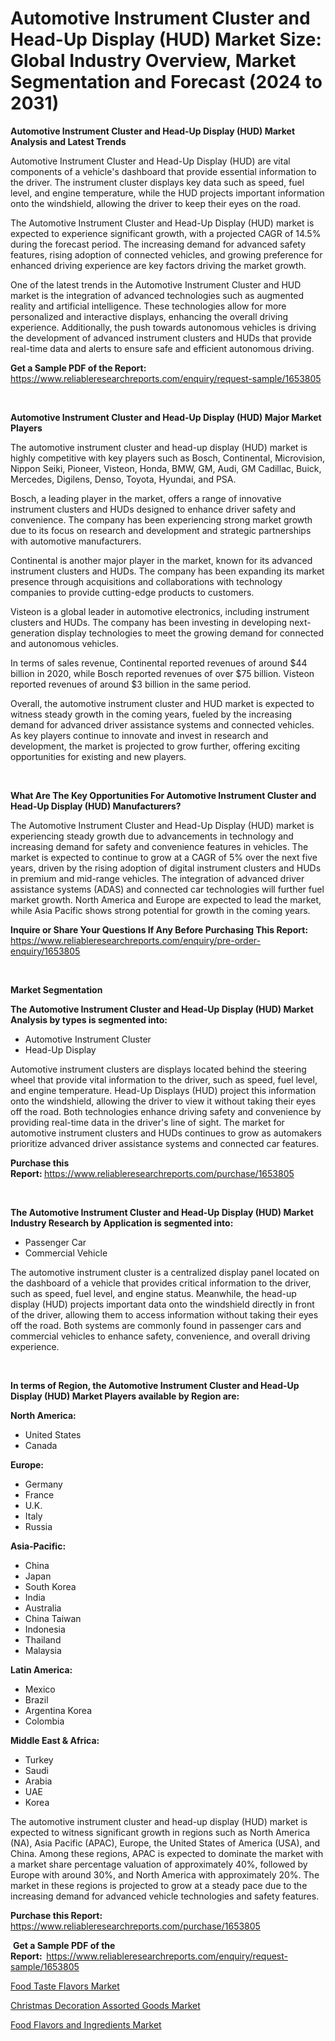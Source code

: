 <p><h1>Automotive Instrument Cluster and Head-Up Display (HUD) Market Size: Global Industry Overview, Market Segmentation and Forecast (2024 to 2031)</h1></p><p><strong>Automotive Instrument Cluster and Head-Up Display (HUD) Market Analysis and Latest Trends</strong></p>
<p><p>Automotive Instrument Cluster and Head-Up Display (HUD) are vital components of a vehicle's dashboard that provide essential information to the driver. The instrument cluster displays key data such as speed, fuel level, and engine temperature, while the HUD projects important information onto the windshield, allowing the driver to keep their eyes on the road.</p><p>The Automotive Instrument Cluster and Head-Up Display (HUD) market is expected to experience significant growth, with a projected CAGR of 14.5% during the forecast period. The increasing demand for advanced safety features, rising adoption of connected vehicles, and growing preference for enhanced driving experience are key factors driving the market growth.</p><p>One of the latest trends in the Automotive Instrument Cluster and HUD market is the integration of advanced technologies such as augmented reality and artificial intelligence. These technologies allow for more personalized and interactive displays, enhancing the overall driving experience. Additionally, the push towards autonomous vehicles is driving the development of advanced instrument clusters and HUDs that provide real-time data and alerts to ensure safe and efficient autonomous driving.</p></p>
<p><strong>Get a Sample PDF of the Report:&nbsp;</strong> <a href="https://www.reliableresearchreports.com/enquiry/request-sample/1653805">https://www.reliableresearchreports.com/enquiry/request-sample/1653805</a></p>
<p>&nbsp;</p>
<p><strong>Automotive Instrument Cluster and Head-Up Display (HUD) Major Market Players</strong></p>
<p><p>The automotive instrument cluster and head-up display (HUD) market is highly competitive with key players such as Bosch, Continental, Microvision, Nippon Seiki, Pioneer, Visteon, Honda, BMW, GM, Audi, GM Cadillac, Buick, Mercedes, Digilens, Denso, Toyota, Hyundai, and PSA.</p><p>Bosch, a leading player in the market, offers a range of innovative instrument clusters and HUDs designed to enhance driver safety and convenience. The company has been experiencing strong market growth due to its focus on research and development and strategic partnerships with automotive manufacturers.</p><p>Continental is another major player in the market, known for its advanced instrument clusters and HUDs. The company has been expanding its market presence through acquisitions and collaborations with technology companies to provide cutting-edge products to customers.</p><p>Visteon is a global leader in automotive electronics, including instrument clusters and HUDs. The company has been investing in developing next-generation display technologies to meet the growing demand for connected and autonomous vehicles.</p><p>In terms of sales revenue, Continental reported revenues of around $44 billion in 2020, while Bosch reported revenues of over $75 billion. Visteon reported revenues of around $3 billion in the same period.</p><p>Overall, the automotive instrument cluster and HUD market is expected to witness steady growth in the coming years, fueled by the increasing demand for advanced driver assistance systems and connected vehicles. As key players continue to innovate and invest in research and development, the market is projected to grow further, offering exciting opportunities for existing and new players.</p></p>
<p>&nbsp;</p>
<p><strong>What Are The Key Opportunities For Automotive Instrument Cluster and Head-Up Display (HUD) Manufacturers?</strong></p>
<p><p>The Automotive Instrument Cluster and Head-Up Display (HUD) market is experiencing steady growth due to advancements in technology and increasing demand for safety and convenience features in vehicles. The market is expected to continue to grow at a CAGR of 5% over the next five years, driven by the rising adoption of digital instrument clusters and HUDs in premium and mid-range vehicles. The integration of advanced driver assistance systems (ADAS) and connected car technologies will further fuel market growth. North America and Europe are expected to lead the market, while Asia Pacific shows strong potential for growth in the coming years.</p></p>
<p><strong>Inquire or Share Your Questions If Any Before Purchasing This Report:</strong> <a href="https://www.reliableresearchreports.com/enquiry/pre-order-enquiry/1653805">https://www.reliableresearchreports.com/enquiry/pre-order-enquiry/1653805</a></p>
<p>&nbsp;</p>
<p><strong>Market Segmentation</strong></p>
<p><strong>The Automotive Instrument Cluster and Head-Up Display (HUD) Market Analysis by types is segmented into:</strong></p>
<p><ul><li>Automotive Instrument Cluster</li><li>Head-Up Display</li></ul></p>
<p><p>Automotive instrument clusters are displays located behind the steering wheel that provide vital information to the driver, such as speed, fuel level, and engine temperature. Head-Up Displays (HUD) project this information onto the windshield, allowing the driver to view it without taking their eyes off the road. Both technologies enhance driving safety and convenience by providing real-time data in the driver's line of sight. The market for automotive instrument clusters and HUDs continues to grow as automakers prioritize advanced driver assistance systems and connected car features.</p></p>
<p><strong>Purchase this Report:&nbsp;</strong><a href="https://www.reliableresearchreports.com/purchase/1653805">https://www.reliableresearchreports.com/purchase/1653805</a></p>
<p>&nbsp;</p>
<p><strong>The Automotive Instrument Cluster and Head-Up Display (HUD) Market Industry Research by Application is segmented into:</strong></p>
<p><ul><li>Passenger Car</li><li>Commercial Vehicle</li></ul></p>
<p><p>The automotive instrument cluster is a centralized display panel located on the dashboard of a vehicle that provides critical information to the driver, such as speed, fuel level, and engine status. Meanwhile, the head-up display (HUD) projects important data onto the windshield directly in front of the driver, allowing them to access information without taking their eyes off the road. Both systems are commonly found in passenger cars and commercial vehicles to enhance safety, convenience, and overall driving experience.</p></p>
<p>&nbsp;</p>
<p><strong>In terms of Region, the Automotive Instrument Cluster and Head-Up Display (HUD) Market Players available by Region are:</strong></p>
<p>
    <p> <strong> North America: </strong>
        <ul>
            <li>United States</li>
            <li>Canada</li>
        </ul>
        </p> 
    <p> <strong> Europe: </strong>
        <ul>
            <li>Germany</li>
            <li>France</li>
            <li>U.K.</li>
            <li>Italy</li>
            <li>Russia</li>
        </ul>
        </p> 
    <p> <strong> Asia-Pacific: </strong>
        <ul>
            <li>China</li>
            <li>Japan</li>
            <li>South Korea</li>
            <li>India</li>
            <li>Australia</li>
            <li>China Taiwan</li>
            <li>Indonesia</li>
            <li>Thailand</li>
            <li>Malaysia</li>
        </ul>
        </p> 
    <p> <strong> Latin America: </strong>
        <ul>
            <li>Mexico</li>
            <li>Brazil</li>
            <li>Argentina Korea</li>
            <li>Colombia</li>
        </ul>
        </p> 
    <p> <strong> Middle East & Africa: </strong>
        <ul>
            <li>Turkey</li>
            <li>Saudi</li>
            <li>Arabia</li>
            <li>UAE</li>
            <li>Korea</li>
        </ul>
    </p>
    </p>
<p><p>The automotive instrument cluster and head-up display (HUD) market is expected to witness significant growth in regions such as North America (NA), Asia Pacific (APAC), Europe, the United States of America (USA), and China. Among these regions, APAC is expected to dominate the market with a market share percentage valuation of approximately 40%, followed by Europe with around 30%, and North America with approximately 20%. The market in these regions is projected to grow at a steady pace due to the increasing demand for advanced vehicle technologies and safety features.</p></p>
<p><strong>Purchase this Report: </strong><a href="https://www.reliableresearchreports.com/purchase/1653805">https://www.reliableresearchreports.com/purchase/1653805</a></p>
<p>&nbsp;<strong>Get a Sample PDF of the Report:&nbsp;&nbsp;</strong><a href="https://www.reliableresearchreports.com/enquiry/request-sample/1653805">https://www.reliableresearchreports.com/enquiry/request-sample/1653805</a></p>
<p><strong></strong></p>
<p><p><a href="https://view.publitas.com/reportprime-1/global-food-taste-flavors-market-size-and-market-trends-insights-and-projections-from-2023-to-2030/">Food Taste Flavors Market</a></p><p><a href="https://view.publitas.com/reportprime-1/christmas-decoration-assorted-goods-market-size-share-trends-analysis-report-by-material-by-type-by-end-user-by-region-and-segment-forecasts-2023-2030/">Christmas Decoration Assorted Goods Market</a></p><p><a href="https://view.publitas.com/reportprime-1/food-flavors-and-ingredients-market-provides-detailed-segmentation-of-this-market-based-on-type-application-and-region-and-forecast-for-the-period-from-2023-2030/">Food Flavors and Ingredients Market</a></p></p>